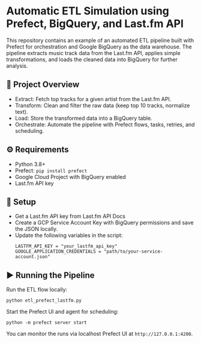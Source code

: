 # Automatic ETL Simulation using Prefect, BigQuery, and Last.fm API
This repository contains an example of an automated ETL pipeline built with Prefect for orchestration and Google BigQuery as the data warehouse. The pipeline extracts music track data from the Last.fm API, applies simple transformations, and loads the cleaned data into BigQuery for further analysis.

## 📌 Project Overview
- Extract: Fetch top tracks for a given artist from the Last.fm API.
- Transform: Clean and filter the raw data (keep top 10 tracks, normalize text).
- Load: Store the transformed data into a BigQuery table.
- Orchestrate: Automate the pipeline with Prefect flows, tasks, retries, and scheduling.

## ⚙️ Requirements
- Python 3.8+
- Prefect: `pip install prefect`
- Google Cloud Project with BigQuery enabled
- Last.fm API key

## 🔑 Setup
- Get a Last.fm API key from Last.fm API Docs
- Create a GCP Service Account Key with BigQuery permissions and save the JSON locally.
- Update the following variables in the script:
  ```
  LASTFM_API_KEY = "your_lastfm_api_key"
  GOOGLE_APPLICATION_CREDENTIALS = "path/to/your-service-account.json"
  ```

## ▶️ Running the Pipeline
Run the ETL flow locally:
```
python etl_prefect_lastfm.py
```
Start the Prefect UI and agent for scheduling:
```
python -m prefect server start
```
You can monitor the runs via localhost Prefect UI at `http://127.0.0.1:4200`.

